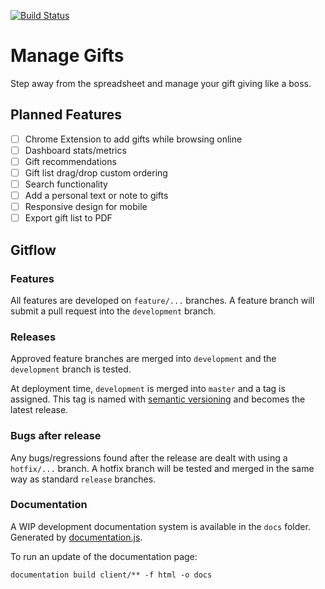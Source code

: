 [![Build Status](https://travis-ci.com/jamigibbs/gift-manager.svg?branch=development)](https://travis-ci.com/jamigibbs/manage-gifts)

# Manage Gifts

Step away from the spreadsheet and manage your gift giving like a boss.

## Planned Features

- [ ] Chrome Extension to add gifts while browsing online
- [ ] Dashboard stats/metrics
- [ ] Gift recommendations
- [ ] Gift list drag/drop custom ordering
- [ ] Search functionality
- [ ] Add a personal text or note to gifts
- [ ] Responsive design for mobile
- [ ] Export gift list to PDF

## Gitflow

### Features

All features are developed on `feature/...` branches. A feature branch will submit a pull request into the `development` branch.

### Releases

Approved feature branches are merged into `development` and the `development` branch is tested.

At deployment time, `development` is merged into `master` and a tag is assigned. This tag is named with [semantic versioning](https://semver.org/) and becomes the latest release.

### Bugs after release

Any bugs/regressions found after the release are dealt with using a `hotfix/...` branch. A hotfix branch will be tested and merged in the same way as standard `release` branches.

### Documentation

A WIP development documentation system is available in the `docs` folder. Generated by [documentation.js](https://github.com/documentationjs/documentation). 

To run an update of the documentation page:

`documentation build client/** -f html -o docs`
